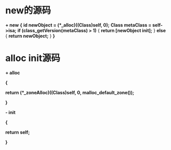 # new的源码
**+ new**  **{**
**id newObject = (*_alloc)((Class)self, 0);**
**Class metaClass = self->isa;**
**if (class_getVersion(metaClass) > 1)** {
**return [newObject init];**
} **else** {
**return newObject;**
}
**}**

# alloc init源码

**+ alloc**

**{**

**return (*_zoneAlloc)((Class)self, 0, malloc_default_zone());**

**}**

**- init**

**{**

**return self;**

**}**
